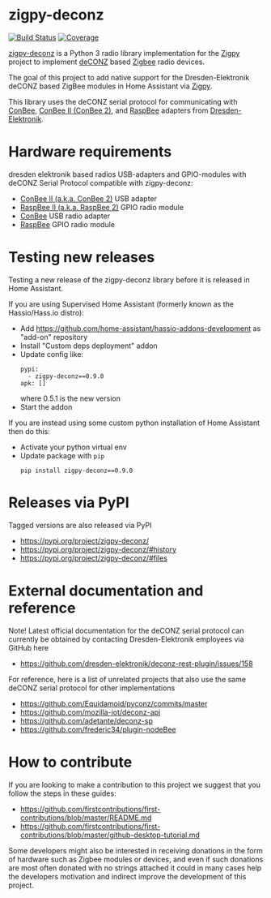 # zigpy-deconz

[![Build Status](https://travis-ci.org/zigpy/zigpy-deconz.svg?branch=master)](https://travis-ci.org/zigpy/zigpy-deconz)
[![Coverage](https://coveralls.io/repos/github/zigpy/zigpy-deconz/badge.svg?branch=master)](https://coveralls.io/github/zigpy/zigpy-deconz?branch=master)

[zigpy-deconz](https://github.com/zigpy/zigpy-deconz) is a Python 3 radio library implementation for the [Zigpy](https://github.com/zigpy/) project to implement [deCONZ](https://www.dresden-elektronik.de/funktechnik/products/software/pc/deconz/) based [Zigbee](https://www.zigbee.org) radio devices.

The goal of this project to add native support for the Dresden-Elektronik deCONZ based ZigBee modules in Home Assistant via [Zigpy](https://github.com/zigpy/).

This library uses the deCONZ serial protocol for communicating with [ConBee](https://www.dresden-elektronik.de/conbee/), [ConBee II (ConBee 2)](https://shop.dresden-elektronik.de/conbee-2.html), and [RaspBee](https://www.dresden-elektronik.de/raspbee/) adapters from [Dresden-Elektronik](https://github.com/dresden-elektronik/).

# Hardware requirements

dresden elektronik based radios USB-adapters and GPIO-modules with deCONZ Serial Protocol compatible with zigpy-deconz:

- [ConBee II (a.k.a. ConBee 2)](https://shop.dresden-elektronik.de/conbee-2.html) USB adapter
- [RaspBee II (a.k.a. RaspBee 2)](https://www.dresden-elektronik.com/product/raspbee-II.html) GPIO radio module
- [ConBee](https://www.dresden-elektronik.de/conbee/) USB radio adapter
- [RaspBee](https://www.dresden-elektronik.de/raspbee/) GPIO radio module

# Testing new releases

Testing a new release of the zigpy-deconz library before it is released in Home Assistant.

If you are using Supervised Home Assistant (formerly known as the Hassio/Hass.io distro):
- Add https://github.com/home-assistant/hassio-addons-development as "add-on" repository
- Install "Custom deps deployment" addon
- Update config like: 
  ```
  pypi:
    - zigpy-deconz==0.9.0
  apk: []
  ```
  where 0.5.1 is the new version
- Start the addon

If you are instead using some custom python installation of Home Assistant then do this:
- Activate your python virtual env
- Update package with ``pip``
  ```
  pip install zigpy-deconz==0.9.0

# Releases via PyPI
Tagged versions are also released via PyPI

- https://pypi.org/project/zigpy-deconz/
- https://pypi.org/project/zigpy-deconz/#history
- https://pypi.org/project/zigpy-deconz/#files

# External documentation and reference

Note! Latest official documentation for the deCONZ serial protocol can currently be obtained by contacting Dresden-Elektronik employees via GitHub here
-  https://github.com/dresden-elektronik/deconz-rest-plugin/issues/158

For reference, here is a list of unrelated projects that also use the same deCONZ serial protocol for other implementations
- https://github.com/Equidamoid/pyconz/commits/master
- https://github.com/mozilla-iot/deconz-api
- https://github.com/adetante/deconz-sp
- https://github.com/frederic34/plugin-nodeBee

# How to contribute

If you are looking to make a contribution to this project we suggest that you follow the steps in these guides:
- https://github.com/firstcontributions/first-contributions/blob/master/README.md
- https://github.com/firstcontributions/first-contributions/blob/master/github-desktop-tutorial.md

Some developers might also be interested in receiving donations in the form of hardware such as Zigbee modules or devices, and even if such donations are most often donated with no strings attached it could in many cases help the developers motivation and indirect improve the development of this project.

